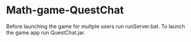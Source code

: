 # Math-game-QuestChat
Before launching the game for multple users run runServer.bat.
To launch the game app run QuestChat.jar.
